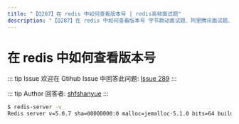 ```yaml
---
title: "【Q287】在 redis 中如何查看版本号 | redis高频面试题"
description: "【Q287】在 redis 中如何查看版本号 字节跳动面试题、阿里腾讯面试题、美团小米面试题。"
---
```


# 在 redis 中如何查看版本号

::: tip Issue
欢迎在 Gtihub Issue 中回答此问题: [Issue 289](https://github.com/shfshanyue/Daily-Question/issues/289)
:::

::: tip Author
回答者: [shfshanyue](https://github.com/shfshanyue)
:::

```bash
$ redis-server -v
Redis server v=5.0.7 sha=00000000:0 malloc=jemalloc-5.1.0 bits=64 build=fbc6fab733127977
```
